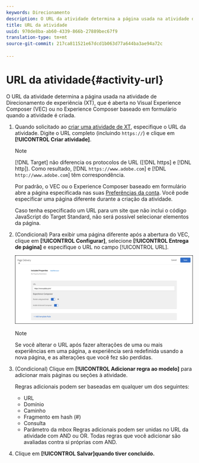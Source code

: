 ```yaml
---
keywords: Direcionamento
description: O URL da atividade determina a página usada na atividade de Direcionamento de experiência, que é aberta no Visual Experience Composer (VEC) ou no Experience Composer baseado em formulário do Adobe Target quando a atividade é criada.
title: URL da atividade
uuid: 970de8ba-ab60-4339-866b-27889bec67f9
translation-type: tm+mt
source-git-commit: 217ca811521e67dcd1b063d77a644ba3ae94a72c

---
```



# URL da atividade{#activity-url}

O URL da atividade determina a página usada na atividade de Direcionamento de experiência (XT), que é aberta no Visual Experience Composer (VEC) ou no Experience Composer baseado em formulário quando a atividade é criada.

1. Quando solicitado ao [criar uma atividade de XT](/help/c-activities/t-experience-target/t-xt-create/xt-create.md), especifique o URL da atividade. Digite o URL completo (incluindo `https://`) e clique em **[!UICONTROL Criar atividade]**.

   >[!NOTE]
   >
   >[!DNL Target] não diferencia os protocolos de URL ([!DNL https] e [!DNL http]). Como resultado, [!DNL `https://www.adobe.com`] e [!DNL `http://www.adobe.com`] têm correspondência.
   >
   >Por padrão, o VEC ou o Experience Composer baseado em formulário abre a página especificada nas suas [Preferências da conta](/help/administrating-target/r-target-account-preferences/target-account-preferences.md). Você pode especificar uma página diferente durante a criação da atividade.
   >
   >Caso tenha especificado um URL para um site que não inclui o código JavaScript do Target Standard, não será possível selecionar elementos da página.

1. (Condicional) Para exibir uma página diferente após a abertura do VEC, clique em **[!UICONTROL Configurar]**, selecione **[!UICONTROL Entrega de página]** e especifique o URL no campo [!UICONTROL URL].

   ![Caixa de diálogo Entrega de página](/help/c-activities/t-experience-target/t-xt-create/assets/url-config-new.png)

   >[!NOTE]
   >
   >Se você alterar o URL após fazer alterações de uma ou mais experiências em uma página, a experiência será redefinida usando a nova página, e as alterações que você fez são perdidas.

1. (Condicional) Clique em **[!UICONTROL Adicionar regra ao modelo]** para adicionar mais páginas ou seções à atividade.

   Regras adicionais podem ser baseadas em qualquer um dos seguintes:

   * URL
   * Domínio
   * Caminho
   * Fragmento em hash (#)
   * Consulta
   * Parâmetro da mbox
   Regras adicionais podem ser unidas no URL da atividade com AND ou OR. Todas regras que você adicionar são avaliadas contra si próprias com AND.

1. Clique em **[!UICONTROL Salvar]quando tiver concluído.**
